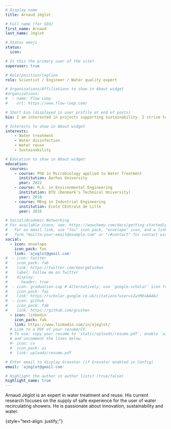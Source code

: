 ```yaml
---
# Display name
title: Arnaud Jéglot

# Full name (for SEO)
first_name: Arnaud
last_name: Jéglot

# Status emoji
status:
  icon: 

# Is this the primary user of the site?
superuser: true

# Role/position/tagline
role: Scientist / Engineer / Water quality expert

# Organizations/Affiliations to show in About widget
#organizations:
#  - name: Flow Loop
#    url: https://www.flow-loop.com/

# Short bio (displayed in user profile at end of posts)
bio: I am interested in projects supporting sustainability. I strive to innovate in water projects using state of the art technologies.

# Interests to show in About widget
interests:
    - Water treatment
    - Water disinfection
    - Water reuse
    - Sustainability

# Education to show in About widget
education:
  courses:
    - course: PhD in Microbiology applied to Water Treatment
      institution: Aarhus University
      year: 2022
    - course: M.S. in Environmental Engineering
      institution: DTU (Denmark's Technical University)
      year: 2018
    - course: MEng in Industrial Engineering
      institution: École CEntrale de Lille
      year: 2016

# Social/Academic Networking
# For available icons, see: https://wowchemy.com/docs/getting-started/page-builder/#icons
#   For an email link, use "fas" icon pack, "envelope" icon, and a link in the
#   form "mailto:your-email@example.com" or "/#contact" for contact widget.
social:
  - icon: envelope
    icon_pack: fas
    link: 'ajeglot@gmail.com'
#  - icon: twitter
#    icon_pack: fab
#    link: https://twitter.com/GeorgeCushen
#    label: Follow me on Twitter
#    display:
#      header: true
#  - icon: graduation-cap # Alternatively, use `google-scholar` icon from `ai` icon pack
#    icon_pack: fas
#    link: https://scholar.google.co.uk/citations?user=sIwtMXoAAAAJ
#  - icon: github
#    icon_pack: fab
#    link: https://github.com/gcushen
  - icon: linkedin
    icon_pack: fab
    link: https://www.linkedin.com/in/ajeglot/
  # Link to a PDF of your resume/CV.
  # To use: copy your resume to `static/uploads/resume.pdf`, enable `ai` icons in `params.yaml`,
  # and uncomment the lines below.
  #- icon: cv
  #  icon_pack: ai
  #  link: uploads/resume.pdf

# Enter email to display Gravatar (if Gravatar enabled in Config)
email: 'ajeglot@gmail.com'

# Highlight the author in author lists? (true/false)
highlight_name: true
---
```


Arnaud Jéglot is an expert in water treatment and reuse. His current research focuses on the supply of safe experience for the user of water recirculating showers. He is passionate about innovation, sustainability and water.

{style="text-align: justify;"}
